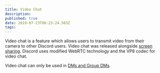 ```yaml
---
title: Video Chat
description: 
published: true
date: 2019-07-23T06:23:24.503Z
tags: 
---
```


Video chat is a feature which allows users to transmit video from their camera to other Discord users. Video chat was released alongside [screen sharing](/screensharing). Discord uses modified WebRTC technology and the VP8 codec for video chat.

Video chat can only be used in [DMs and Group DMs](/direct-messages).